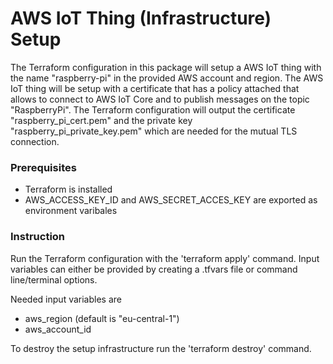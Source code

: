 # AWS IoT Thing (Infrastructure) Setup

The Terraform configuration in this package will setup a AWS IoT thing with the name "raspberry-pi" in the provided AWS account and region.
The AWS IoT thing will be setup with a certificate that has a policy attached that allows to connect to AWS IoT Core and to publish messages on the topic "RaspberryPi".
The Terraform configuration will output the certificate "raspberry_pi_cert.pem" and the private key "raspberry_pi_private_key.pem" which are needed for the mutual TLS connection.

### Prerequisites 
* Terraform is installed 
* AWS_ACCESS_KEY_ID and AWS_SECRET_ACCES_KEY are exported as environment varibales 

### Instruction

Run the Terraform configuration with the 'terraform apply' command. Input variables can either be provided by creating a .tfvars file or command line/terminal options. 

Needed input variables are
* aws_region (default is "eu-central-1")
* aws_account_id

To destroy the setup infrastructure run the 'terraform destroy' command.